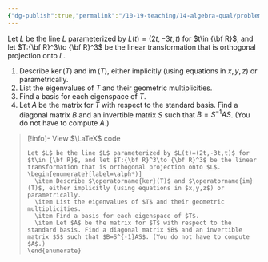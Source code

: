 ```yaml
---
{"dg-publish":true,"permalink":"/10-19-teaching/14-algebra-qual/problem-bank/template-problems/linear-algebra/orthogonal-projection-onto-a-line-3/","tags":["linear_algebra"],"updated":"2025-03-18T10:54:24-07:00"}
---
```


Let $L$ be the line $L$ parameterized by $L(t)=(2t,-3t,t)$ for $t\in {\bf R}$, and let $T:{\bf R}^3\to {\bf R}^3$ be the linear transformation that is orthogonal projection onto $L$.

1. Describe $\operatorname{ker}(T)$ and $\operatorname{im}(T)$, either implicitly (using equations in $x,y,z$) or parametrically.
2. List the eigenvalues of $T$ and their geometric multiplicities.
3. Find a basis for each eigenspace of $T$.
4. Let $A$ be the matrix for $T$ with respect to the standard basis. Find a diagonal matrix $B$ and an invertible matrix $S$ such that $B=S^{-1}AS$. (You do not have to compute $A$.)

> [!info]- View $\LaTeX$ code
> ```
> Let $L$ be the line $L$ parameterized by $L(t)=(2t,-3t,t)$ for $t\in {\bf R}$, and let $T:{\bf R}^3\to {\bf R}^3$ be the linear transformation that is orthogonal projection onto $L$.
> \begin{enumerate}[label=\alph*)]
> 	\item Describe $\operatorname{ker}(T)$ and $\operatorname{im}(T)$, either implicitly (using equations in $x,y,z$) or parametrically.
> 	\item List the eigenvalues of $T$ and their geometric multiplicities.
> 	\item Find a basis for each eigenspace of $T$.
> 	\item Let $A$ be the matrix for $T$ with respect to the standard basis. Find a diagonal matrix $B$ and an invertible matrix $S$ such that $B=S^{-1}AS$. (You do not have to compute $A$.)
> \end{enumerate}
> ```